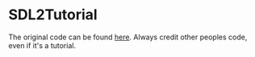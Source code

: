 # SDL2Tutorial

The original code can be found [here](https://github.com/tlively/sdl_seminar). Always credit other peoples code, even if it's a tutorial. 
